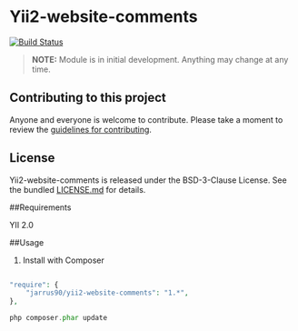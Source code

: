 # Yii2-website-comments

[![Build Status](https://travis-ci.org/jarrus90/yii2-website-comments.svg?branch=master)](https://travis-ci.org/jarrus90/yii2-website-comments)

> **NOTE:** Module is in initial development. Anything may change at any time.

## Contributing to this project

Anyone and everyone is welcome to contribute. Please take a moment to review the [guidelines for contributing](CONTRIBUTING.md).

## License

Yii2-website-comments is released under the BSD-3-Clause License. See the bundled [LICENSE.md](LICENSE.md) for details.

##Requirements

YII 2.0

##Usage

1) Install with Composer

~~~php

"require": {
    "jarrus90/yii2-website-comments": "1.*",
},

php composer.phar update

~~~